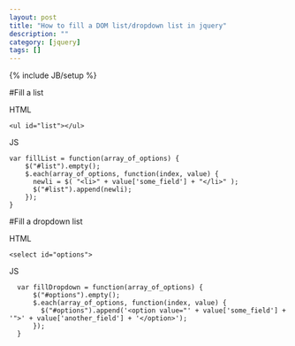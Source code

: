 ```yaml
---
layout: post
title: "How to fill a DOM list/dropdown list in jquery"
description: ""
category: [jquery]
tags: []
---
```

{% include JB/setup %}


#Fill a list

HTML

    <ul id="list"></ul>

JS

    var fillList = function(array_of_options) {
        $("#list").empty();
        $.each(array_of_options, function(index, value) {
          newli = $( "<li>" + value['some_field'] + "</li>" );
          $("#list").append(newli);
        });
    }



#Fill a dropdown list

HTML

    <select id="options">

JS

      var fillDropdown = function(array_of_options) {
          $("#options").empty();
          $.each(array_of_options, function(index, value) {
            $("#options").append('<option value="' + value['some_field'] + '">' + value['another_field'] + '</option>');
          });
      }


